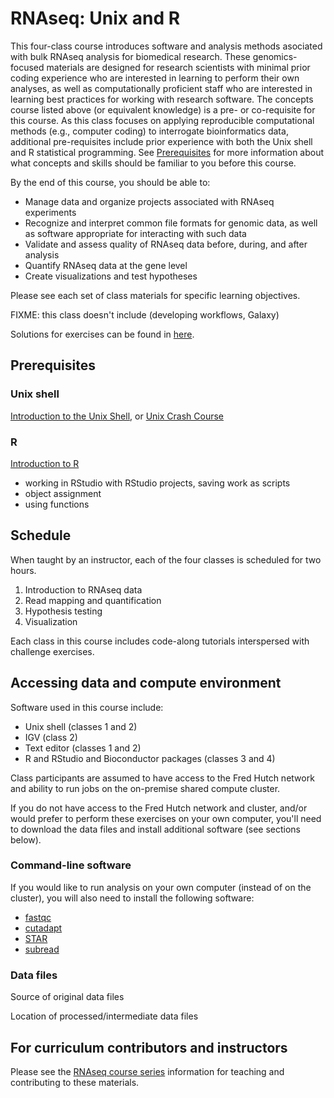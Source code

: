 #  RNAseq: Unix and R

This four-class course introduces software and analysis methods asociated with bulk RNAseq analysis for biomedical research.
These genomics-focused materials are designed for research scientists with minimal prior coding experience who are interested in learning to perform their own analyses,
as well as computationally proficient staff who are interested in learning best practices for working with research software.
The concepts course listed above (or equivalent knowledge) is a pre- or co-requisite for this course.
As this class focuses on applying reproducible computational methods (e.g., computer coding) to interrogate bioinformatics data,
additional pre-requisites include prior experience with both the Unix shell and R statistical programming.
See [Prerequisites](#prerequisites) for more information about what concepts and skills should be familiar to you before this course.

By the end of this course,
you should be able to:
- Manage data and organize projects associated with RNAseq experiments
- Recognize and interpret common file formats for genomic data, as well as software appropriate for interacting with such data
- Validate and assess quality of RNAseq data before, during, and after analysis
- Quantify RNAseq data at the gene level
- Create visualizations and test hypotheses

Please see each set of class materials for specific learning objectives.

FIXME: this class doesn't include (developing workflows, Galaxy)

Solutions for exercises can be found in [here](solutions/README.md).

## Prerequisites

### Unix shell

[Introduction to the Unix Shell](https://fredhutchio.github.io/unix_shell_intro/),
or [Unix Crash Course](https://fredhutchio.github.io/unix_shell_intro/crash_course)

### R

[Introduction to R](https://fredhutchio.github.io/r_intro/)

- working in RStudio with RStudio projects, saving work as scripts
- object assignment
- using functions

## Schedule 

When taught by an instructor,
each of the four classes is scheduled for two hours.

1. Introduction to RNAseq data
2. Read mapping and quantification
3. Hypothesis testing
4. Visualization

Each class in this course includes code-along tutorials interspersed with challenge exercises.

## Accessing data and compute environment

Software used in this course include:
- Unix shell (classes 1 and 2)
- IGV (class 2)
- Text editor (classes 1 and 2)
- R and RStudio and Bioconductor packages (classes 3 and 4)

Class participants are assumed to have access to the Fred Hutch network and ability to run jobs on the on-premise shared compute cluster.

If you do not have access to the Fred Hutch network and cluster,
and/or would prefer to perform these exercises on your own computer,
you'll need to download the data files and install additional software
(see sections below).

### Command-line software

If you would like to run analysis on your own computer
(instead of on the cluster),
you will also need to install the following software:
- [fastqc](https://www.bioinformatics.babraham.ac.uk/projects/fastqc/)
- [cutadapt](https://cutadapt.readthedocs.io/en/stable/)
- [STAR](https://github.com/alexdobin/STAR)
- [subread](http://subread.sourceforge.net)

### Data files

Source of original data files

Location of processed/intermediate data files

## For curriculum contributors and instructors

Please see the [RNAseq course series](../README.md) information for teaching and contributing to these materials.
